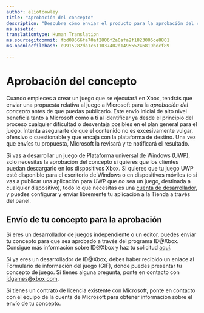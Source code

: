 ```yaml
---
author: eliotcowley
title: "Aprobación del concepto"
description: "Descubre cómo enviar el producto para la aprobación del concepto, lo que será necesario si tu producto se ejecuta en Xbox o usa Xbox Live."
ms.assetid: 
translationtype: Human Translation
ms.sourcegitcommit: fbd08666fa70af2806f2a0afa2f1823005ce8801
ms.openlocfilehash: e9915282da1c611037402d149555246819becf89

---
```


# Aprobación del concepto

Cuando empieces a crear un juego que se ejecutará en Xbox, tendrás que enviar una propuesta relativa al juego a Microsoft para la *aprobación del concepto* antes de que puedas publicarlo. Este envío inicial de alto nivel beneficia tanto a Microsoft como a ti al identificar ya desde el principio del proceso cualquier dificultad o desventaja posibles en el plan general para el juego. Intenta asegurarte de que el contenido no es excesivamente vulgar, ofensivo o cuestionable y que encaja con la plataforma de destino. Una vez que envíes tu propuesta, Microsoft la revisará y te notificará el resultado.

Si vas a desarrollar un juego de Plataforma universal de Windows (UWP), solo necesitas la aprobación del concepto si quieres que los clientes puedan descargarlo en los dispositivos Xbox. Si quieres que tu juego UWP esté disponible para el escritorio de Windows o en dispositivos móviles (o si vas a publicar una aplicación para UWP que *no* sea un juego, destinada a cualquier dispositivo), todo lo que necesitas es una [cuenta de desarrollador](https://go.microsoft.com/fwlink/?LinkId=817223), y puedes configurar y enviar libremente tu aplicación a la Tienda a través del panel.

## Envío de tu concepto para la aprobación

Si eres un desarrollador de juegos independiente o un editor, puedes enviar tu concepto para que sea aprobado a través del programa ID@Xbox. Consigue más información sobre ID@Xbox y haz tu solicitud [aquí](http://www.xbox.com/en-US/Developers/id).

Si ya eres un desarrollador de ID@Xbox, debes haber recibido un enlace al Formulario de información del juego (GIF), donde puedes presentar tu concepto de juego. Si tienes alguna pregunta, ponte en contacto con [idgames@xbox.com](mailto:idgames@xbox.com).

Si tienes un contrato de licencia existente con Microsoft, ponte en contacto con el equipo de la cuenta de Microsoft para obtener información sobre el envío de tu concepto.


<!--HONumber=Aug16_HO5-->


